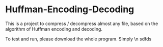 # Huffman-Encoding-Decoding
This is a project to compress / decompress almost any file, based on the algorithm of Huffman encoding and decoding.

To test and run, please download the whole program. Simply \n
sdfds
